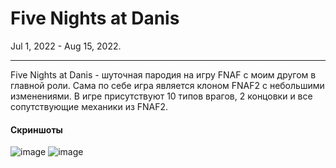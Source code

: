 # Five Nights at Danis
Jul 1, 2022 - Aug 15, 2022.

------------


Five Nights at Danis - шуточная пародия на игру FNAF с моим другом в главной роли. Сама по себе игра является клоном FNAF2 с небольшими изменениями. В игре присутствуют 10 типов врагов, 2 концовки и все сопутствующие механики из FNAF2.

#### Скриншоты
![image](https://github.com/LeGGioN-ru/Five-Nights-At-Daniss/assets/78662261/788810da-5882-4990-9ada-c8506e73bb30)
![image](https://github.com/LeGGioN-ru/Five-Nights-At-Daniss/assets/78662261/a3b5e50d-74f9-440b-898b-f16a4886fbde)
